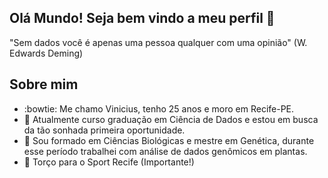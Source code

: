 ## Olá Mundo! Seja bem vindo a meu perfil 👋

"Sem dados você é apenas uma pessoa qualquer com uma opinião" (W. Edwards Deming)

## Sobre mim

- :bowtie: Me chamo Vinicius, tenho 25 anos e moro em Recife-PE. 
- :game_die: Atualmente curso graduação em Ciência de Dados e estou em busca da tão sonhada primeira oportunidade.
- :seedling: Sou formado em Ciências Biológicas e mestre em Genética, durante esse período trabalhei com análise de dados genômicos em plantas.
- :leopard: Torço para o Sport Recife (Importante!)






<!--
**vinitg96/vinitg96** is a ✨ _special_ ✨ repository because its `README.md` (this file) appears on your GitHub profile.

Here are some ideas to get you started:

- 🔭 I’m currently working on ...
 I’m currently learning ...
- 👯 I’m looking to collaborate on ...
- 🤔 I’m looking for help with ...
- 💬 Ask me about ...
- 📫 How to reach me: ...
- 😄 Pronouns: ...
- ⚡ Fun fact: ...
-->
